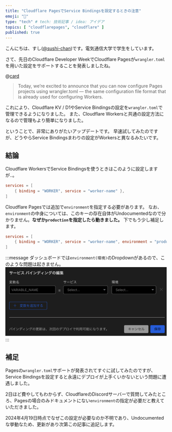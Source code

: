 ```yaml
---
title: "Cloudflare PagesでService Bindingsを設定するときの注意"
emoji: "🚧"
type: "tech" # tech: 技術記事 / idea: アイデア
topics: [ "cloudflarepages", "cloudflare" ]
published: true
---
```


こんにちは、すし([@sushi-chan](https://zenn.dev/sushichaaaan))です。電気通信大学で学生をしています。

さて、先日のCloudflare Developer WeekでCloudflare Pagesが`wrangler.toml`を用いた設定をサポートすることを発表しましたね。

@[card](https://blog.cloudflare.com/pages-workers-integrations-monorepos-nextjs-wrangler/)

> Today, we’re excited to announce that you can now configure Pages projects using wrangler.toml — the same configuration file format that is already used for configuring Workers.

これにより、Cloudflare KV / D1やService Bindingsの設定を`wrangler.toml`で管理できるようになりました。
また、Cloudflare Workersと共通の設定方法になるので管理もより簡単になりました。

ということで、非常にありがたいアップデートです。
早速試してみたのですが、どうやらService Bindingsまわりの設定がWorkersと異なるみたいです。

## 結論

Cloudflare WorkersでService Bindingsを使うときはこのように設定しますが..。

```toml
services = [
    { binding = "WORKER", service = "worker-name" },
]
```

Cloudflare Pagesでは追加で`environment`を指定する必要があります。
なお、`environment`の中身については、このキーの存在自体がUndocumentedなので分かりません。**なぜか`production`を指定したら動きました。**
下でもう少し補足します。

```toml
services = [
    { binding = "WORKER", service = "worker-name", environment = "production" },
]
```

:::message
ダッシュボードでは`environment(環境)`のDropdownがあるので、このような問題は起きません。
![Cloudflare PagesダッシュボードのService Bindings設定GUI](/images/pages-service-binding.png)
:::

## 補足

Pagesの`wrangler.toml`サポートが発表されてすぐに試してみたのですが、Service Bindingsを設定すると永遠にデプロイが上手くいかないという問題に遭遇しました。

2日ほど費やしてもわからず、CloudflareのDiscordサーバーで質問してみたところ、Pagesの場合のみドキュメントにない`environment`の指定が必要だと教えていただきました。

2024年4月19日時点でなぜこの設定が必要なのか不明であり、Undocumentedな挙動なため、更新があり次第この記事に追記します。
